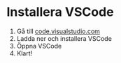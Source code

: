 # Installera VSCode

1. Gå till [code.visualstudio.com](https://code.visualstudio.com/)
2. Ladda ner och installera VSCode
3. Öppna VSCode
4. Klart!